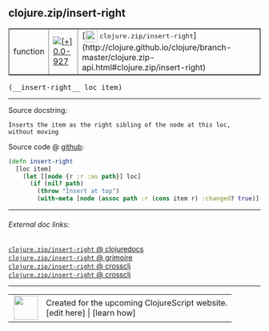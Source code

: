 ## clojure.zip/insert-right



 <table border="1">
<tr>
<td>function</td>
<td><a href="https://github.com/cljsinfo/cljs-api-docs/tree/0.0-927"><img valign="middle" alt="[+] 0.0-927" title="Added in 0.0-927" src="https://img.shields.io/badge/+-0.0--927-lightgrey.svg"></a> </td>
<td>
[<img height="24px" valign="middle" src="http://i.imgur.com/1GjPKvB.png"> <samp>clojure.zip/insert-right</samp>](http://clojure.github.io/clojure/branch-master/clojure.zip-api.html#clojure.zip/insert-right)
</td>
</tr>
</table>


 <samp>
(__insert-right__ loc item)<br>
</samp>

---





Source docstring:

```
Inserts the item as the right sibling of the node at this loc,
without moving
```


Source code @ [github](https://github.com/clojure/clojurescript/blob/r2850/src/cljs/clojure/zip.cljs#L174-L181):

```clj
(defn insert-right
  [loc item]
    (let [[node {r :r :as path}] loc]
      (if (nil? path)
        (throw "Insert at top")
        (with-meta [node (assoc path :r (cons item r) :changed? true)] (meta loc)))))
```

<!--
Repo - tag - source tree - lines:

 <pre>
clojurescript @ r2850
└── src
    └── cljs
        └── clojure
            └── <ins>[zip.cljs:174-181](https://github.com/clojure/clojurescript/blob/r2850/src/cljs/clojure/zip.cljs#L174-L181)</ins>
</pre>

-->

---



###### External doc links:

[`clojure.zip/insert-right` @ clojuredocs](http://clojuredocs.org/clojure.zip/insert-right)<br>
[`clojure.zip/insert-right` @ grimoire](http://conj.io/store/v1/org.clojure/clojure/1.7.0-beta3/clj/clojure.zip/insert-right/)<br>
[`clojure.zip/insert-right` @ crossclj](http://crossclj.info/fun/clojure.zip/insert-right.html)<br>
[`clojure.zip/insert-right` @ crossclj](http://crossclj.info/fun/clojure.zip.cljs/insert-right.html)<br>

---

 <table>
<tr><td>
<img valign="middle" align="right" width="48px" src="http://i.imgur.com/Hi20huC.png">
</td><td>
Created for the upcoming ClojureScript website.<br>
[edit here] | [learn how]
</td></tr></table>

[edit here]:https://github.com/cljsinfo/cljs-api-docs/blob/master/cljsdoc/clojure.zip/insert-right.cljsdoc
[learn how]:https://github.com/cljsinfo/cljs-api-docs/wiki/cljsdoc-files

<!--

This information was too distracting to show to readers, but I'll leave it
commented here since it is helpful to:

- pretty-print the data used to generate this document
- and show how to retrieve that data



The API data for this symbol:

```clj
{:ns "clojure.zip",
 :name "insert-right",
 :signature ["[loc item]"],
 :history [["+" "0.0-927"]],
 :type "function",
 :full-name-encode "clojure.zip/insert-right",
 :source {:code "(defn insert-right\n  [loc item]\n    (let [[node {r :r :as path}] loc]\n      (if (nil? path)\n        (throw \"Insert at top\")\n        (with-meta [node (assoc path :r (cons item r) :changed? true)] (meta loc)))))",
          :title "Source code",
          :repo "clojurescript",
          :tag "r2850",
          :filename "src/cljs/clojure/zip.cljs",
          :lines [174 181]},
 :full-name "clojure.zip/insert-right",
 :clj-symbol "clojure.zip/insert-right",
 :docstring "Inserts the item as the right sibling of the node at this loc,\nwithout moving"}

```

Retrieve the API data for this symbol:

```clj
;; from Clojure REPL
(require '[clojure.edn :as edn])
(-> (slurp "https://raw.githubusercontent.com/cljsinfo/cljs-api-docs/catalog/cljs-api.edn")
    (edn/read-string)
    (get-in [:symbols "clojure.zip/insert-right"]))
```

-->
